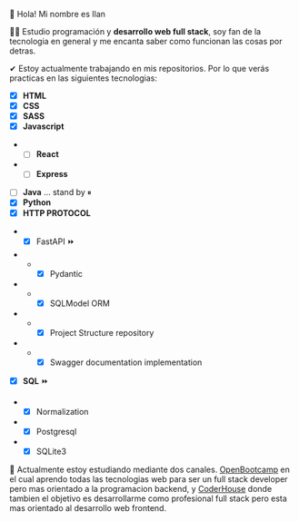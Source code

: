 👋 Hola! Mi nombre es Ilan

👨‍🎓 Estudio programación y **desarrollo web full stack**, soy fan de la tecnologia en general y me encanta saber como funcionan las cosas por detras.

✔ Estoy actualmente trabajando en mis repositorios. Por lo que verás practicas en las siguientes tecnologias: 
  - [x] **HTML**
  - [x] **CSS**
  - [x] **SASS**
  - [x] **Javascript**
  - - [ ] **React**
  - - [ ] **Express**
  - [ ] **Java** ... stand by ⏸
  - [x] **Python**
  - [x] **HTTP PROTOCOL**
  - - [x] FastAPI ⏩
  - - - [x] Pydantic
  - - - [x] SQLModel ORM
  - - - [x] Project Structure repository
  - - - [x] Swagger documentation implementation
  - [x] **SQL** ⏩
  - - [x] Normalization
  - - [x] Postgresql
  - - [x] SQLite3
  
🎒 Actualmente estoy estudiando mediante dos canales. [OpenBootcamp](https://open-bootcamp.com/) en el cual aprendo todas las tecnologias web para ser un full stack developer
pero mas orientado a la programacion backend, y [CoderHouse](https://www.coderhouse.com/) donde tambien el objetivo es desarrollarme como profesional full stack
pero esta mas orientado al desarrollo web frontend.
<!---
ifritzler/ifritzler is a ✨ special ✨ repository because its `README.md` (this file) appears on your GitHub profile.
You can click the Preview link to take a look at your changes.
--->
